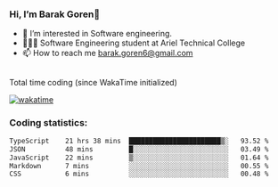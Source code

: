 ###  Hi, I’m Barak Goren👋
- 👀 I’m interested in Software engineering.
- 👨🏼‍🎓 Software Engineering student at Ariel Technical College
- 📫 How to reach me barak.goren6@gmail.com
##
Total time coding (since WakaTime initialized)

[![wakatime](https://wakatime.com/badge/user/5cc5ec80-a806-4ca2-a704-db29274e48cd.svg)](https://wakatime.com/@5cc5ec80-a806-4ca2-a704-db29274e48cd)

   
### Coding statistics:

<!--START_SECTION:waka-->

```txt
TypeScript    21 hrs 38 mins  ███████████████████████▒░   93.52 %
JSON          48 mins         █░░░░░░░░░░░░░░░░░░░░░░░░   03.49 %
JavaScript    22 mins         ▒░░░░░░░░░░░░░░░░░░░░░░░░   01.64 %
Markdown      7 mins          ░░░░░░░░░░░░░░░░░░░░░░░░░   00.55 %
CSS           6 mins          ░░░░░░░░░░░░░░░░░░░░░░░░░   00.48 %
```

<!--END_SECTION:waka-->

<!---
barakgoren/barakgoren is a ✨ special ✨ repository because its `README.md` (this file) appears on your GitHub profile.
You can click the Preview link to take a look at your changes.
--->
